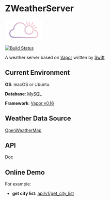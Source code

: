 # ZWeatherServer

![Logo](Logo.png)

[![Build Status](https://travis-ci.org/CaryZheng/ZWeatherServer.svg?branch=master)](https://travis-ci.org/CaryZheng/ZWeatherServer)

A weather server based on [Vapor](https://github.com/qutheory/vapor) written by [Swift](https://github.com/apple/swift)

## Current Environment

**OS**: macOS or Ubuntu

**Database**: [MySQL](https://www.mysql.com)

**Framework**: [Vapor v0.16](https://github.com/qutheory/vapor)

## Weather Data Source

[OpenWeatherMap](http://openweathermap.org/api)

## API

[Doc](Doc/README.md)

## Online Demo

For example:

* **get city list**: [api/v1/get_city_list](http://120.24.195.198/api/v1/get_city_list)
